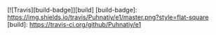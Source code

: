 [![Travis][build-badge]][build]
[build-badge]: https://img.shields.io/travis/Puhnatiy/e1/master.png?style=flat-square
[build]: https://travis-ci.org/github/Puhnatiy/e1
